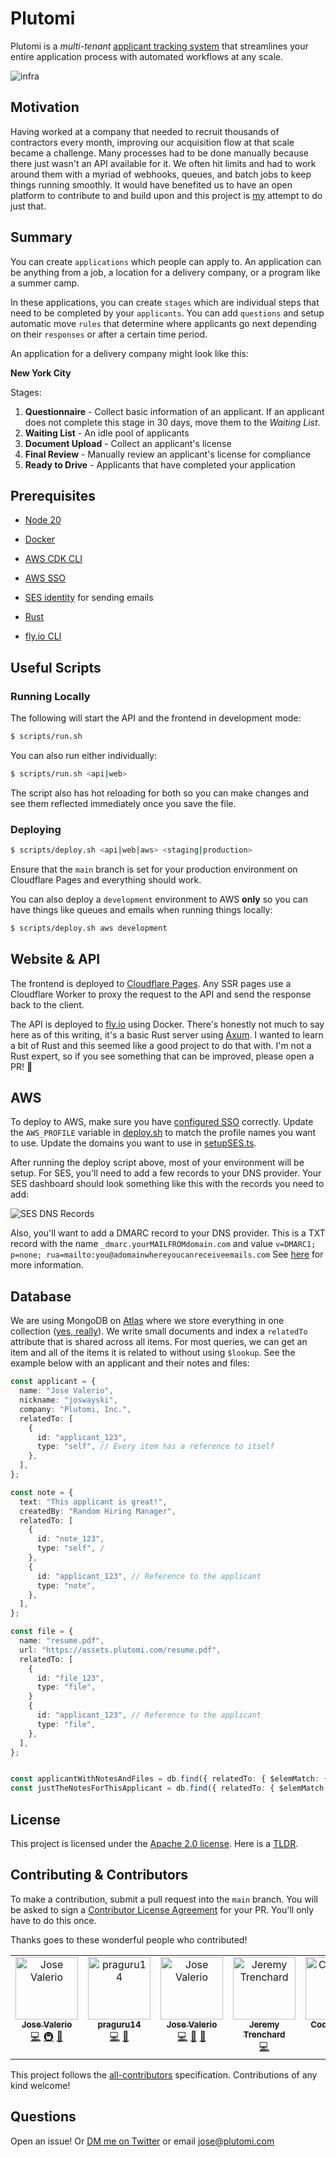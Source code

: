 # Plutomi

Plutomi is a _multi-tenant_ [applicant tracking system](https://en.wikipedia.org/wiki/Applicant_tracking_system) that streamlines your entire application process with automated workflows at any scale.

![infra](images/infra.png)

## Motivation

Having worked at a company that needed to recruit thousands of contractors every month, improving our acquisition flow at that scale became a challenge. Many processes had to be done manually because there just wasn't an API available for it. We often hit limits and had to work around them with a myriad of webhooks, queues, and batch jobs to keep things running smoothly. It would have benefited us to have an open platform to contribute to and build upon and this project is [my](https://www.linkedin.com/in/joswayski/) attempt to do just that.

## Summary

You can create `applications` which people can apply to. An application can be anything from a job, a location for a delivery company, or a program like a summer camp.

In these applications, you can create `stages` which are individual steps that need to be completed by your `applicants`. You can add `questions` and setup automatic move `rules` that determine where applicants go next depending on their `responses` or after a certain time period.

An application for a delivery company might look like this:

**New York City**

Stages:

1. **Questionnaire** - Collect basic information of an applicant. If an applicant does not complete this stage in 30 days, move them to the _Waiting List_.
2. **Waiting List** - An idle pool of applicants
3. **Document Upload** - Collect an applicant's license
4. **Final Review** - Manually review an applicant's license for compliance
5. **Ready to Drive** - Applicants that have completed your application

## Prerequisites

- [Node 20](https://nodejs.org/en/download)
- [Docker](https://docs.docker.com/get-docker/)
- [AWS CDK CLI](https://docs.aws.amazon.com/cdk/v2/guide/getting_started.html#getting_started_install)
- [AWS SSO](https://docs.aws.amazon.com/cli/latest/userguide/cli-configure-sso.html)

- [SES identity](https://us-east-1.console.aws.amazon.com/ses/home?region=us-east-1#/get-set-up) for sending emails
- [Rust](https://www.rust-lang.org/tools/install)
- [fly.io CLI](https://fly.io/docs/hands-on/install-flyctl/)

## Useful Scripts

### Running Locally

The following will start the API and the frontend in development mode:

```bash
$ scripts/run.sh
```

You can also run either individually:

```bash
$ scripts/run.sh <api|web>
```

The script also has hot reloading for both so you can make changes and see them reflected immediately once you save the file.

### Deploying

```bash
$ scripts/deploy.sh <api|web|aws> <staging|production>
```

Ensure that the `main` branch is set for your production environment on Cloudflare Pages and everything should work.

You can also deploy a `development` environment to AWS **only** so you can have things like queues and emails when running things locally:

```bash
$ scripts/deploy.sh aws development
```

## Website & API

The frontend is deployed to [Cloudflare Pages](https://developers.cloudflare.com/pages/framework-guides/deploy-a-nextjs-site/). Any SSR pages use a Cloudflare Worker to proxy the request to the API and send the response back to the client.

The API is deployed to [fly.io](https://fly.io/docs/speedrun/) using Docker.
There's honestly not much to say here as of this writing, it's a basic Rust server using [Axum](https://crates.io/crates/axum). I wanted to learn a bit of Rust and this seemed like a good project to do that with. I'm not a Rust expert, so if you see something that can be improved, please open a PR! 🦀

## AWS

To deploy to AWS, make sure you have [configured SSO](https://docs.aws.amazon.com/cli/latest/userguide/cli-configure-sso.html) correctly. Update the `AWS_PROFILE` variable in [deploy.sh](deploy.sh) to match the profile names you want to use. Update the domains you want to use in [setupSES.ts](./packages/aws/lib/setupSES.ts).

After running the deploy script above, most of your environment will be setup. For SES, you'll need to add a few records to your DNS provider. Your SES dashboard should look something like this with the records you need to add:

![SES DNS Records](./images/ses-setup.png)

Also, you'll want to add a DMARC record to your DNS provider. This is a TXT record with the name `_dmarc.yourMAILFROMdomain.com` and value `v=DMARC1; p=none; rua=mailto:you@adomainwhereyoucanreceiveemails.com`
See [here](https://docs.aws.amazon.com/ses/latest/dg/send-email-authentication-dmarc.html) for more information.

## Database

We are using MongoDB on [Atlas](https://www.mongodb.com/atlas/database) where we store everything in one collection ([yes, really](https://youtu.be/eEENrNKxCdw?t=1190)). We write small documents and index a `relatedTo` attribute that is shared across all items. For most queries, we can get an item and all of the items it is related to without using `$lookup`. See the example below with an applicant and their notes and files:

```typescript
const applicant = {
  name: "Jose Valerio",
  nickname: "joswayski",
  company: "Plutomi, Inc.",
  relatedTo: [
    {
      id: "applicant_123",
      type: "self", // Every item has a reference to itself
    },
  ],
};

const note = {
  text: "This applicant is great!",
  createdBy: "Random Hiring Manager",
  relatedTo: [
    {
      id: "note_123",
      type: "self", /
    },
    {
      id: "applicant_123", // Reference to the applicant
      type: "note",
    },
  ],
};

const file = {
  name: "resume.pdf",
  url: "https://assets.plutomi.com/resume.pdf",
  relatedTo: [
    {
      id: "file_123",
      type: "file",
    }
    {
      id: "applicant_123", // Reference to the applicant
      type: "file",
    },
  ],
};


const applicantWithNotesAndFiles = db.find({ relatedTo: { $elemMatch: { id: "applicant_123" } } });
const justTheNotesForThisApplicant = db.find({ relatedTo: { $elemMatch: { id: "applicant_123", type: "notes" } } });


```

## License

This project is licensed under the [Apache 2.0 license](LICENSE). Here is a [TLDR](https://www.tldrlegal.com/license/apache-license-2-0-apache-2-0).

## Contributing & Contributors

To make a contribution, submit a pull request into the `main` branch. You will be asked to sign a [Contributor License Agreement](https://en.wikipedia.org/wiki/Contributor_License_Agreement) for your PR. You'll only have to do this once.

Thanks goes to these wonderful people who contributed!

<!-- ALL-CONTRIBUTORS-LIST:START - Do not remove or modify this section -->
<!-- prettier-ignore-start -->
<!-- markdownlint-disable -->
<table>
  <tbody>
    <tr>
      <td align="center" valign="top" width="14.28%"><a href="https://github.com/joswayski"><img src="https://avatars.githubusercontent.com/u/22891173?v=4?s=100" width="100px;" alt="Jose Valerio"/><br /><sub><b>Jose Valerio</b></sub></a><br /><a href="https://github.com/plutomi/plutomi/commits?author=joswayski" title="Code">💻</a> <a href="#infra-joswayski" title="Infrastructure (Hosting, Build-Tools, etc)">🚇</a> <a href="#maintenance-joswayski" title="Maintenance">🚧</a></td>
      <td align="center" valign="top" width="14.28%"><a href="https://github.com/praguru14"><img src="https://avatars.githubusercontent.com/u/48213609?v=4?s=100" width="100px;" alt="praguru14"/><br /><sub><b>praguru14</b></sub></a><br /><a href="https://github.com/plutomi/plutomi/commits?author=praguru14" title="Code">💻</a> <a href="#maintenance-praguru14" title="Maintenance">🚧</a></td>
      <td align="center" valign="top" width="14.28%"><a href="https://github.com/mazupicua"><img src="https://avatars.githubusercontent.com/u/37680756?v=4?s=100" width="100px;" alt="Jose Valerio"/><br /><sub><b>Jose Valerio</b></sub></a><br /><a href="https://github.com/plutomi/plutomi/commits?author=mazupicua" title="Code">💻</a> <a href="#maintenance-mazupicua" title="Maintenance">🚧</a> <a href="https://github.com/plutomi/plutomi/issues?q=author%3Amazupicua" title="Bug reports">🐛</a></td>
      <td align="center" valign="top" width="14.28%"><a href="https://github.com/Jeremyjay121"><img src="https://avatars.githubusercontent.com/u/94778748?v=4?s=100" width="100px;" alt="Jeremy Trenchard"/><br /><sub><b>Jeremy Trenchard</b></sub></a><br /><a href="https://github.com/plutomi/plutomi/commits?author=Jeremyjay121" title="Code">💻</a></td>
      <td align="center" valign="top" width="14.28%"><a href="https://github.com/CodingRubix"><img src="https://avatars.githubusercontent.com/u/94731024?v=4?s=100" width="100px;" alt="CodingRubix"/><br /><sub><b>CodingRubix</b></sub></a><br /><a href="https://github.com/plutomi/plutomi/commits?author=CodingRubix" title="Code">💻</a></td>
    </tr>
  </tbody>
</table>

<!-- markdownlint-restore -->
<!-- prettier-ignore-end -->

<!-- ALL-CONTRIBUTORS-LIST:END -->

This project follows the [all-contributors](https://github.com/all-contributors/all-contributors) specification. Contributions of any kind welcome!

## Questions

Open an issue! Or [DM me on Twitter](https://twitter.com/notjoswayski) or email jose@plutomi.com
